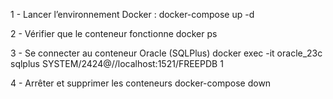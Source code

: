 1 - Lancer l’environnement Docker :
docker-compose up -d

2 - Vérifier que le conteneur fonctionne
docker ps

3 - Se connecter au conteneur Oracle (SQLPlus)
docker exec -it oracle_23c sqlplus SYSTEM/2424@//localhost:1521/FREEPDB 1

4 - Arrêter et supprimer les conteneurs
docker-compose down